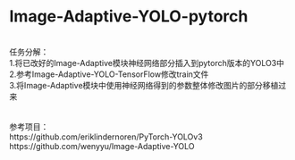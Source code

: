 # Image-Adaptive-YOLO-pytorch<br>
<br>
任务分解：<br>
  1.将已改好的Image-Adaptive模块神经网络部分插入到pytorch版本的YOLO3中<br>
  2.参考Image-Adaptive-YOLO-TensorFlow修改train文件<br>
  3.将Image-Adaptive模块中使用神经网络得到的参数整体修改图片的部分移植过来<br>
<br>
<br>
参考项目：<br>
https://github.com/eriklindernoren/PyTorch-YOLOv3<br>
https://github.com/wenyyu/Image-Adaptive-YOLO<br>
